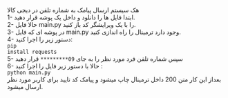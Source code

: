 هک سیستم ارسال پیامک به شماره تلفن در دیجی کالا<br>
1- ابتدا فایل ها را دانلود و داخل یک پوشه قرار دهید.<br>
2- حالا فایل main.py را با یک ویرایشگر کد باز کنید.<br>
3- در پوشه ای که فایل main.py وجود دارد ترمینال را راه اندازی کنید.<br>
4- دستور زیر را اجرا کنید:<br>
  <code>pip install requests</code><br>
5- سپس شماره تلفن فرد مورد نظر را به جای <code>09*********</code> قرار دهید <br>
  6- حالا با دستور زیر فایل را اجرا کنید :<br>
  <code>python main.py</code><br>
  بعداز این کار متن 200 داخل ترمینال چاپ میشود و پیامک کد تایید برای کاربر مورد نظر ارسال میشود.
